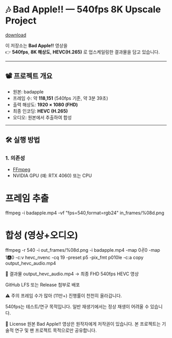 # 🎶 Bad Apple!! — 540fps 8K Upscale Project

[download](https://github.com/dxdxffgg99/badapple.540fps/releases/tag/v1.0)

이 저장소는 **Bad Apple!!** 영상을  
👉 **540fps**, **8K 해상도**, **HEVC(H.265)** 로 업스케일링한 결과물을 담고 있습니다.

---

## 📽️ 프로젝트 개요
- 원본: badapple 
- 프레임 수: 약 **118,151** (540fps 기준, 약 3분 39초)  
- 출력 해상도: **1920 × 1080 (FHD)**  
- 최종 인코딩: **HEVC (H.265)**  
- 오디오: 원본에서 추출하여 합성

---

## 🛠️ 실행 방법

### 1. 의존성
- [FFmpeg](https://ffmpeg.org/)  
- NVIDIA GPU (예: RTX 4060) 또는 CPU  

# 프레임 추출
ffmpeg -i badapple.mp4 -vf "fps=540,format=rgb24" in_frames/%08d.png

# 합성 (영상+오디오)
ffmpeg -r 540 -i out_frames/%08d.png -i badapple.mp4 -map 0:v:0 -map 1:a:0 -c:v hevc_nvenc -cq 19 -preset p5 -pix_fmt p010le -c:a copy output_hevc_audio.mp4

📂 결과물
output_hevc_audio.mp4 → 최종 FHD 540fps HEVC 영상

GitHub LFS 또는 Release 첨부로 배포

⚠️ 주의
프레임 수가 많아 (11만+) 진행률이 천천히 올라갑니다.

540fps는 테스트/연구 목적입니다. 일반 재생기에서는 정상 재생이 어려울 수 있습니다.

📜 License
원본 Bad Apple!! 영상은 원작자에게 저작권이 있습니다.
본 프로젝트는 기술적 연구 및 팬 프로젝트 목적으로만 공유합니다.
